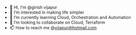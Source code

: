 - 👋 Hi, I’m @girish vijapur
- 👀 I’m interested in making life simpler
- 🌱 I’m currently learning Cloud, Orchestration and Automation
- 💞️ I’m looking to collaborate on Cloud, Terraform
- 📫 How to reach me @vijapur@hotmail.com

<!---
vijapur/vijapur is a ✨ special ✨ repository because its `README.md` (this file) appears on your GitHub profile.
You can click the Preview link to take a look at your changes.
--->
